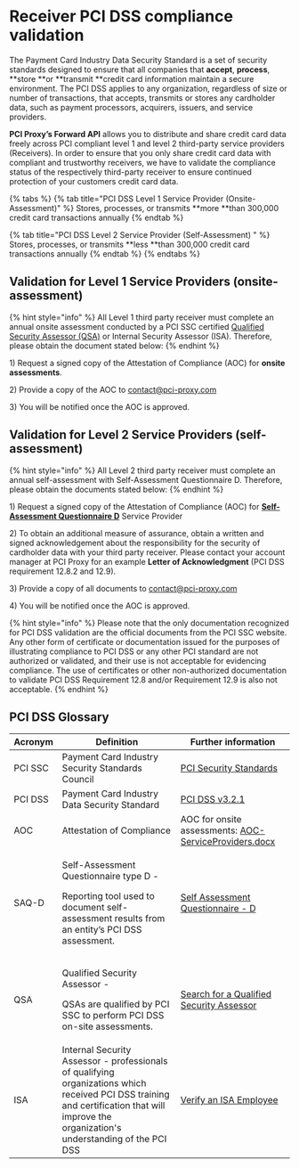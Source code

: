 # Receiver PCI DSS compliance validation

The Payment Card Industry Data Security Standard is a set of security standards designed to ensure that all companies that **accept**, **process**, **store **or **transmit **credit card information maintain a secure environment. The PCI DSS applies to any organization, regardless of size or number of transactions, that accepts, transmits or stores any cardholder data, such as payment processors, acquirers, issuers, and service providers.

**PCI Proxy’s Forward API** allows you to distribute and share credit card data freely across PCI compliant level 1 and level 2 third-party service providers (Receivers). In order to ensure that you only share credit card data with compliant and trustworthy receivers, we have to validate the compliance status of the respectively third-party receiver to ensure continued protection of your customers credit card data.

{% tabs %}
{% tab title="PCI DSS Level 1 Service Provider (Onsite-Assessment)" %}
Stores, processes, or transmits **more **than 300,000 credit card transactions annually
{% endtab %}

{% tab title="PCI DSS Level 2 Service Provider (Self-Assessment)    " %}
Stores, processes, or transmits \*\*less \*\*than 300,000 credit card transactions annually
{% endtab %}
{% endtabs %}

## **Validation for Level 1 Service Providers (onsite-assessment)**

{% hint style="info" %}
All Level 1 third party receiver must complete an annual onsite assessment conducted by a PCI SSC certified [Qualified Security Assessor (QSA)](https://www.pcisecuritystandards.org/assessors\_and\_solutions/qualified\_security\_assessors) or Internal Security Assessor (ISA). Therefore, please obtain the document stated below:
{% endhint %}

1\) Request a signed copy of the Attestation of Compliance (AOC) for **onsite assessments**.

2\) Provide a copy of the AOC to [contact@pci-proxy.com](mailto:contact@pci-proxy.com)

3\) You will be notified once the AOC is approved.

## **Validation for Level 2 Service Providers (self-assessment)**

{% hint style="info" %}
All Level 2 third party receiver must complete an annual self-assessment with Self-Assessment Questionnaire D. Therefore, please obtain the documents stated below:
{% endhint %}

1\) Request a signed copy of the Attestation of Compliance (AOC) for [**Self-Assessment Questionnaire D**](https://www.pcisecuritystandards.org/documents/PCI-DSS-v3\_2\_1-SAQ-D\_ServiceProvider.pdf?agreement=true\&time=1595503662823) Service Provider

2\) To obtain an additional measure of assurance, obtain a written and signed acknowledgement about the responsibility for the security of cardholder data with your third party receiver. Please contact your account manager at PCI Proxy for an example **Letter of Acknowledgment** (PCI DSS requirement 12.8.2 and 12.9).

3\) Provide a copy of all documents to [contact@pci-proxy.com](mailto:contact@pci-proxy.com)

4\) You will be notified once the AOC is approved.

{% hint style="info" %}
Please note that the only documentation recognized for PCI DSS validation are the official documents from the PCI SSC website. Any other form of certificate or documentation issued for the purposes of illustrating compliance to PCI DSS or any other PCI standard are not authorized or validated, and their use is not acceptable for evidencing compliance. The use of certificates or other non-authorized documentation to validate PCI DSS Requirement 12.8 and/or Requirement 12.9 is also not acceptable.
{% endhint %}

## PCI DSS Glossary

| **Acronym** | **Definition**                                                                                                                                                                             | **Further information**                                                                                                                                                               |
| ----------- | ------------------------------------------------------------------------------------------------------------------------------------------------------------------------------------------ | ------------------------------------------------------------------------------------------------------------------------------------------------------------------------------------- |
| PCI SSC     | Payment Card Industry Security Standards Council                                                                                                                                           | [PCI Security Standards](https://www.pcisecuritystandards.org)                                                                                                                        |
| PCI DSS     | Payment Card Industry Data Security Standard                                                                                                                                               | [PCI DSS v3.2.1](https://www.pcisecuritystandards.org/documents/PCI\_DSS\_v3-2-1.pdf?agreement=true)                                                                                  |
| AOC         | Attestation of Compliance                                                                                                                                                                  | AOC for onsite assessments: [AOC-ServiceProviders.docx](https://www.pcisecuritystandards.org/documents/PCI-DSS-v3\_2\_1-AOC-ServiceProviders.docx?agreement=true\&time=1595506976845) |
| SAQ-D       | <p>Self-Assessment Questionnaire type D -</p><p>Reporting tool used to document self-assessment results from an entity’s PCI DSS assessment.</p>                                           | [Self Assessment Questionnaire - D](https://www.pcisecuritystandards.org/documents/PCI-DSS-v3\_2\_1-SAQ-D\_ServiceProvider.pdf?agreement=true\&time=1595503662823)                    |
| QSA         | <p>Qualified Security Assessor -</p><p>QSAs are qualified by PCI SSC to perform PCI DSS on-site assessments.</p>                                                                           | [Search for a Qualified Security Assessor](https://www.pcisecuritystandards.org/assessors\_and\_solutions/qualified\_security\_assessors)                                             |
| ISA         | Internal Security Assessor - professionals of qualifying organizations which received PCI DSS training and certification that will improve the organization's understanding of the PCI DSS | [Verify an ISA Employee](https://www.pcisecuritystandards.org/assessors\_and\_solutions/internal\_security\_assessors)                                                                |
